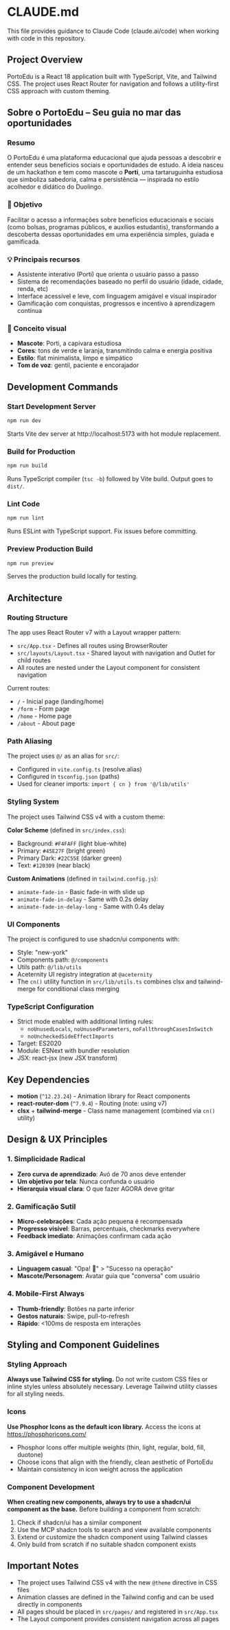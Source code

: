 # CLAUDE.md

This file provides guidance to Claude Code (claude.ai/code) when working with code in this repository.

## Project Overview

PortoEdu is a React 18 application built with TypeScript, Vite, and Tailwind CSS. The project uses React Router for navigation and follows a utility-first CSS approach with custom theming.

## Sobre o PortoEdu – Seu guia no mar das oportunidades

### Resumo
O PortoEdu é uma plataforma educacional que ajuda pessoas a descobrir e entender seus benefícios sociais e oportunidades de estudo. A ideia nasceu de um hackathon e tem como mascote o **Porti**, uma tartaruguinha estudiosa que simboliza sabedoria, calma e persistência — inspirada no estilo acolhedor e didático do Duolingo.

### 🎯 Objetivo
Facilitar o acesso a informações sobre benefícios educacionais e sociais (como bolsas, programas públicos, e auxílios estudantis), transformando a descoberta dessas oportunidades em uma experiência simples, guiada e gamificada.

### 💡 Principais recursos
- Assistente interativo (Porti) que orienta o usuário passo a passo
- Sistema de recomendações baseado no perfil do usuário (idade, cidade, renda, etc)
- Interface acessível e leve, com linguagem amigável e visual inspirador
- Gamificação com conquistas, progressos e incentivo à aprendizagem contínua

### 🧠 Conceito visual
- **Mascote**: Porti, a capivara estudiosa
- **Cores**: tons de verde e laranja, transmitindo calma e energia positiva
- **Estilo**: flat minimalista, limpo e simpático
- **Tom de voz**: gentil, paciente e encorajador

## Development Commands

### Start Development Server
```bash
npm run dev
```
Starts Vite dev server at http://localhost:5173 with hot module replacement.

### Build for Production
```bash
npm run build
```
Runs TypeScript compiler (`tsc -b`) followed by Vite build. Output goes to `dist/`.

### Lint Code
```bash
npm run lint
```
Runs ESLint with TypeScript support. Fix issues before committing.

### Preview Production Build
```bash
npm run preview
```
Serves the production build locally for testing.

## Architecture

### Routing Structure
The app uses React Router v7 with a Layout wrapper pattern:
- `src/App.tsx` - Defines all routes using BrowserRouter
- `src/layouts/Layout.tsx` - Shared layout with navigation and Outlet for child routes
- All routes are nested under the Layout component for consistent navigation

Current routes:
- `/` - Inicial page (landing/home)
- `/form` - Form page
- `/home` - Home page
- `/about` - About page

### Path Aliasing
The project uses `@/` as an alias for `src/`:
- Configured in `vite.config.ts` (resolve.alias)
- Configured in `tsconfig.json` (paths)
- Used for cleaner imports: `import { cn } from '@/lib/utils'`

### Styling System
The project uses Tailwind CSS v4 with a custom theme:

**Color Scheme** (defined in `src/index.css`):
- Background: `#F4FAFF` (light blue-white)
- Primary: `#45E27F` (bright green)
- Primary Dark: `#22C55E` (darker green)
- Text: `#120309` (near black)

**Custom Animations** (defined in `tailwind.config.js`):
- `animate-fade-in` - Basic fade-in with slide up
- `animate-fade-in-delay` - Same with 0.2s delay
- `animate-fade-in-delay-long` - Same with 0.4s delay

### UI Components
The project is configured to use shadcn/ui components with:
- Style: "new-york"
- Components path: `@/components`
- Utils path: `@/lib/utils`
- Aceternity UI registry integration at `@aceternity`
- The `cn()` utility function in `src/lib/utils.ts` combines clsx and tailwind-merge for conditional class merging

### TypeScript Configuration
- Strict mode enabled with additional linting rules:
  - `noUnusedLocals`, `noUnusedParameters`, `noFallthroughCasesInSwitch`
  - `noUncheckedSideEffectImports`
- Target: ES2020
- Module: ESNext with bundler resolution
- JSX: react-jsx (new JSX transform)

## Key Dependencies

- **motion** (`^12.23.24`) - Animation library for React components
- **react-router-dom** (`^7.9.4`) - Routing (note: using v7)
- **clsx** + **tailwind-merge** - Class name management (combined via `cn()` utility)

## Design & UX Principles

### 1. Simplicidade Radical
- **Zero curva de aprendizado**: Avó de 70 anos deve entender
- **Um objetivo por tela**: Nunca confunda o usuário
- **Hierarquia visual clara**: O que fazer AGORA deve gritar

### 2. Gamificação Sutil
- **Micro-celebrações**: Cada ação pequena é recompensada
- **Progresso visível**: Barras, percentuais, checkmarks everywhere
- **Feedback imediato**: Animações confirmam cada ação

### 3. Amigável e Humano
- **Linguagem casual**: "Opa! 🎉" > "Sucesso na operação"
- **Mascote/Personagem**: Avatar guia que "conversa" com usuário

### 4. Mobile-First Always
- **Thumb-friendly**: Botões na parte inferior
- **Gestos naturais**: Swipe, pull-to-refresh
- **Rápido**: <100ms de resposta em interações

## Styling and Component Guidelines

### Styling Approach
**Always use Tailwind CSS for styling.** Do not write custom CSS files or inline styles unless absolutely necessary. Leverage Tailwind utility classes for all styling needs.

### Icons
**Use Phosphor Icons as the default icon library.** Access the icons at https://phosphoricons.com/
- Phosphor Icons offer multiple weights (thin, light, regular, bold, fill, duotone)
- Choose icons that align with the friendly, clean aesthetic of PortoEdu
- Maintain consistency in icon weight across the application

### Component Development
**When creating new components, always try to use a shadcn/ui component as the base.** Before building a component from scratch:
1. Check if shadcn/ui has a similar component
2. Use the MCP shadcn tools to search and view available components
3. Extend or customize the shadcn component using Tailwind classes
4. Only build from scratch if no suitable shadcn component exists

## Important Notes

- The project uses Tailwind CSS v4 with the new `@theme` directive in CSS files
- Animation classes are defined in the Tailwind config and can be used directly in components
- All pages should be placed in `src/pages/` and registered in `src/App.tsx`
- The Layout component provides consistent navigation across all pages
